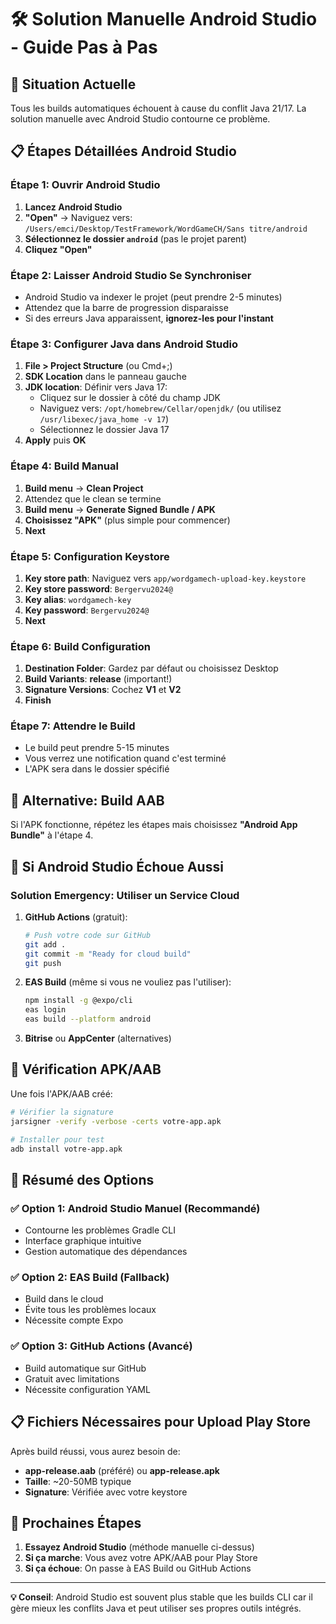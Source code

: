 # 🛠 Solution Manuelle Android Studio - Guide Pas à Pas

## 🚨 Situation Actuelle
Tous les builds automatiques échouent à cause du conflit Java 21/17. La solution manuelle avec Android Studio contourne ce problème.

## 📋 Étapes Détaillées Android Studio

### Étape 1: Ouvrir Android Studio
1. **Lancez Android Studio**
2. **"Open"** → Naviguez vers: `/Users/emci/Desktop/TestFramework/WordGameCH/Sans titre/android`
3. **Sélectionnez le dossier `android`** (pas le projet parent)
4. **Cliquez "Open"**

### Étape 2: Laisser Android Studio Se Synchroniser
- Android Studio va indexer le projet (peut prendre 2-5 minutes)
- Attendez que la barre de progression disparaisse
- Si des erreurs Java apparaissent, **ignorez-les pour l'instant**

### Étape 3: Configurer Java dans Android Studio
1. **File > Project Structure** (ou Cmd+;)
2. **SDK Location** dans le panneau gauche
3. **JDK location**: Définir vers Java 17:
   - Cliquez sur le dossier à côté du champ JDK
   - Naviguez vers: `/opt/homebrew/Cellar/openjdk/` (ou utilisez `/usr/libexec/java_home -v 17`)
   - Sélectionnez le dossier Java 17
4. **Apply** puis **OK**

### Étape 4: Build Manual
1. **Build menu** → **Clean Project**
2. Attendez que le clean se termine
3. **Build menu** → **Generate Signed Bundle / APK**
4. **Choisissez "APK"** (plus simple pour commencer)
5. **Next**

### Étape 5: Configuration Keystore
1. **Key store path**: Naviguez vers `app/wordgamech-upload-key.keystore`
2. **Key store password**: `Bergervu2024@`
3. **Key alias**: `wordgamech-key` 
4. **Key password**: `Bergervu2024@`
5. **Next**

### Étape 6: Build Configuration
1. **Destination Folder**: Gardez par défaut ou choisissez Desktop
2. **Build Variants**: **release** (important!)
3. **Signature Versions**: Cochez **V1** et **V2**
4. **Finish**

### Étape 7: Attendre le Build
- Le build peut prendre 5-15 minutes
- Vous verrez une notification quand c'est terminé
- L'APK sera dans le dossier spécifié

## 🔄 Alternative: Build AAB
Si l'APK fonctionne, répétez les étapes mais choisissez **"Android App Bundle"** à l'étape 4.

## 🚨 Si Android Studio Échoue Aussi

### Solution Emergency: Utiliser un Service Cloud

1. **GitHub Actions** (gratuit):
   ```bash
   # Push votre code sur GitHub
   git add .
   git commit -m "Ready for cloud build"
   git push
   ```
   
2. **EAS Build** (même si vous ne vouliez pas l'utiliser):
   ```bash
   npm install -g @expo/cli
   eas login
   eas build --platform android
   ```

3. **Bitrise** ou **AppCenter** (alternatives)

## 📱 Vérification APK/AAB
Une fois l'APK/AAB créé:

```bash
# Vérifier la signature
jarsigner -verify -verbose -certs votre-app.apk

# Installer pour test
adb install votre-app.apk
```

## 🎯 Résumé des Options

### ✅ Option 1: Android Studio Manuel (Recommandé)
- Contourne les problèmes Gradle CLI
- Interface graphique intuitive
- Gestion automatique des dépendances

### ✅ Option 2: EAS Build (Fallback)
- Build dans le cloud
- Évite tous les problèmes locaux
- Nécessite compte Expo

### ✅ Option 3: GitHub Actions (Avancé)
- Build automatique sur GitHub
- Gratuit avec limitations
- Nécessite configuration YAML

## 📋 Fichiers Nécessaires pour Upload Play Store

Après build réussi, vous aurez besoin de:
- **app-release.aab** (préféré) ou **app-release.apk**
- **Taille**: ~20-50MB typique
- **Signature**: Vérifiée avec votre keystore

## 🚀 Prochaines Étapes

1. **Essayez Android Studio** (méthode manuelle ci-dessus)
2. **Si ça marche**: Vous avez votre APK/AAB pour Play Store
3. **Si ça échoue**: On passe à EAS Build ou GitHub Actions

---

**💡 Conseil**: Android Studio est souvent plus stable que les builds CLI car il gère mieux les conflits Java et peut utiliser ses propres outils intégrés.